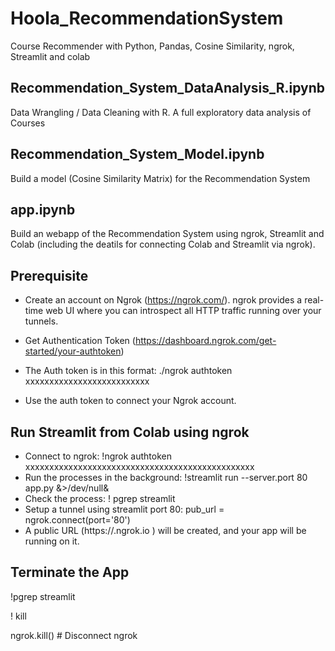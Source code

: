 # Hoola_RecommendationSystem
Course Recommender with Python, Pandas, Cosine Similarity, ngrok, Streamlit and colab

## Recommendation_System_DataAnalysis_R.ipynb
Data Wrangling / Data Cleaning with R. A full exploratory data analysis of Courses

## Recommendation_System_Model.ipynb
Build a model (Cosine Similarity Matrix) for the Recommendation System

## app.ipynb
Build an webapp of the Recommendation System using ngrok, Streamlit and Colab (including the deatils for connecting Colab and Streamlit via ngrok). 


## Prerequisite
- Create an account on Ngrok (https://ngrok.com/). ngrok provides a real-time web UI where you can introspect all HTTP traffic running over your tunnels.

- Get Authentication Token (https://dashboard.ngrok.com/get-started/your-authtoken)

- The Auth token is in this format: ./ngrok authtoken xxxxxxxxxxxxxxxxxxxxxxxxxx

- Use the auth token to connect your Ngrok account.

## Run Streamlit from Colab using ngrok
- Connect to ngrok: !ngrok authtoken xxxxxxxxxxxxxxxxxxxxxxxxxxxxxxxxxxxxxxxxxxxxxxxx
- Run the processes in the background: !streamlit run --server.port 80 app.py &>/dev/null&
- Check the process: ! pgrep streamlit
- Setup a tunnel using streamlit port 80: pub_url = ngrok.connect(port='80')
- A public URL (https://<abcxyz>.ngrok.io ) will be created, and your app will be running on it.

## Terminate the App
!pgrep streamlit
  
! kill <id>

ngrok.kill() # Disconnect ngrok
